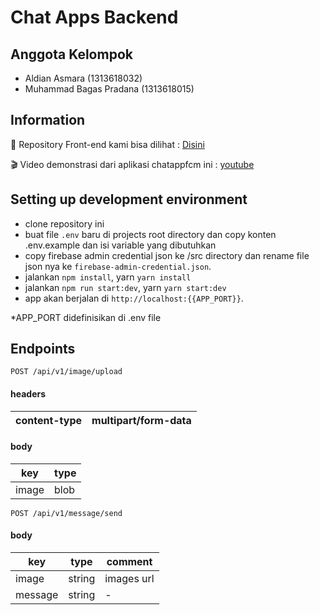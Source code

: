 # Chat Apps Backend

## Anggota Kelompok
- Aldian Asmara (1313618032)
- Muhammad Bagas Pradana (1313618015)

## Information
:blue_book: Repository Front-end kami bisa dilihat : [Disini](https://github.com/bagas050201/chatappfcm)

:clapper: Video demonstrasi dari aplikasi chatappfcm ini : [youtube](https://youtu.be/u6XuDwigng8)

## Setting up development environment
- clone repository ini
- buat file `.env` baru di  projects root directory dan copy konten .env.example dan isi variable yang dibutuhkan
- copy firebase admin credential json ke /src directory dan rename file json nya ke `firebase-admin-credential.json`.
- jalankan `npm install`, yarn `yarn install`
- jalankan `npm run start:dev`, yarn `yarn start:dev`
- app akan berjalan di `http://localhost:{{APP_PORT}}`. 

*APP_PORT didefinisikan di .env file

## Endpoints

`POST /api/v1/image/upload`

#### headers
content-type | multipart/form-data
--- | --- |
#### body
key | type
--- | ---
image | blob


`POST /api/v1/message/send`

#### body
key | type | comment
--- | --- | ---
image | string | images url
message | string | -
